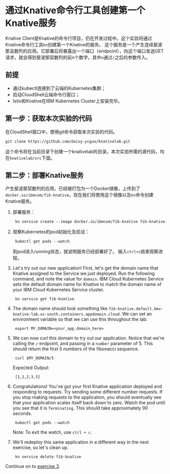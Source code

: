 # 通过Knative命令行工具创建第一个Knative服务

Knative Client是Knative的命令行项目，仍在开发过程中。这个实验将通过Knative命令行工具`kn`创建第一个Knative的服务。 这个服务是一个产生连续斐波那且数列的应用。它部署后将暴露出一个端口（endpoint），向这个端口发送GET请求，就会得到斐波那契数列的前n个数字。其中`n`通过`/`之后的参数传入。

## 前提

* 通过kubectl连接到了云端的Kubernetes集群；
* 启动CloudShell云端命令行窗口；
* Istio和Knative在IBM Kubernetes Cluster上安装完毕。

## 第一步：获取本次实验的代码

在CloudShell窗口中，使用git命令获取本次实验的代码。

```text
git clone https://github.com/daisy-ycguo/knativelab.git
```

这个命令将在当前目录下创建一个knativelab的目录。本次实验所需的源代码，均在`knativelab/src`下面。

## 第二步：部署Knative服务

产生斐波那契数列的应用，已经被打包为一个Docker镜像，上传到了`docker.io/ibmcom/fib-knative`。现在我们将使用这个镜像以及`kn`命令创建Knative服务。

1. 部署服务：

   ```text
    kn service create --image docker.io/ibmcom/fib-knative fib-knative
   ```

2. 观察Kubernetes的pod初始化及启动：

   ```text
    kubectl get pods --watch
   ```

   到pod进入running状态，就说明服务已经部署好了。 输入`ctrl+c`结束观察进程。

3. Let's try out our new application! First, let's get the domain name that Knative assigned to the Service we just deployed. Run the following command, and note the value for `domain`. IBM Cloud Kubernetes Service sets the default domain name for Knative to match the domain name of your IBM Cloud Kubernetes Service cluster.

   ```text
    kn service get fib-knative
   ```

4. The domain name should look something like `fib-knative.default.bmv-knative-lab.us-south.containers.appdomain.cloud`. We can set an environment variable so that we can use this throughout the lab:

   ```text
    export MY_DOMAIN=<your_app_domain_here>
   ```

5. We can now curl this domain to try out our application. Notice that we're calling the `/` endpoint, and passing in a `number` parameter of 5. This should return the first 5 numbers of the fibonacci sequence.

   ```text
    curl $MY_DOMAIN/5
   ```

   Expected Output:

   ```text
    [1,1,2,3,5]
   ```

6. Congratulations! You've got your first Knative application deployed and responding to requests. Try sending some different number requests. If you stop making requests to the application, you should eventually see that your application scales itself back down to zero. Watch the pod until you see that it is `Terminating`. This should take approximately 90 seconds.

   ```text
    kubectl get pods --watch
   ```

   Note: To exit the watch, use `ctrl + c`.

7. We'll redeploy this same application in a different way in the next exercise, so let's clean up.

   ```text
    kn service delete fib-knative
   ```

Continue on to [exercise 3](../exercise-3.md).

